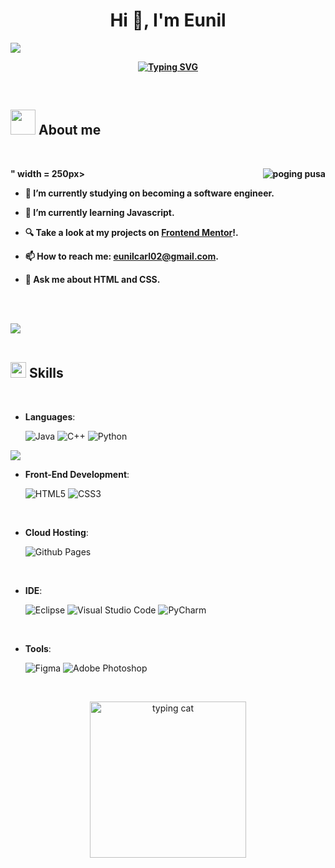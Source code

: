 
<h1 align="center"><b>Hi 👋, I'm Eunil </h1>

![](https://komarev.com/ghpvc/?username=EunilCarl)

<p align="center">
  <a href="https://git.io/typing-svg"><img src="https://readme-typing-svg.herokuapp.com?font=Fira+Code&pause=1000&color=7BAEF7&width=435&lines=A+Self-taught+Front-end+developer;An+upcoming+Computer+Science+Student" alt="Typing SVG" /></a>
</p>



<br>
	
## <picture><img src = "https://media.giphy.com/media/7Cr71vflxfGFO/giphy.gif" width = 40px></picture> **About me**


<br>
	
<picture> <img alt="poging pusa" title="poging pusa" align="right" src="https://media.giphy.com/media/MDJ9IbxxvDUQM/giphy.gif"></script>" width = 250px></picture>

- 🔭 I’m currently studying on **becoming a software engineer**.

- 🌱 I’m currently learning **Javascript**.

- 🔍 Take a look at my projects on [**Frontend Mentor**](https://www.frontendmentor.io/profile/EunilCarl)!.

- 📫 How to reach me: **eunilcarl02@gmail.com**.

- 💬 Ask me about **HTML and CSS**.


<br><br>

<img src="https://user-images.githubusercontent.com/73097560/115834477-dbab4500-a447-11eb-908a-139a6edaec5c.gif"><br><br>

## <img src="https://media2.giphy.com/media/QssGEmpkyEOhBCb7e1/giphy.gif?cid=ecf05e47a0n3gi1bfqntqmob8g9aid1oyj2wr3ds3mg700bl&rid=giphy.gif" width ="25"></b><b> Skills</b>
<br>

<p align="center">

- **Languages**:
    
    ![Java](https://img.shields.io/badge/java-%23ED8B00.svg?style=for-the-badge&logo=java&logoColor=white)
    ![C++](https://img.shields.io/badge/C++%20-%2300599C.svg?style=for-the-badge&logo=c%2B%2B&logoColor=white)
    ![Python](https://img.shields.io/badge/Python%20-%2314354C.svg?style=for-the-badge&logo=python&logoColor=white)
<img src="https://img.shields.io/badge/javascript%20-%23323330.svg?&style=for-the-badge&logo=javascript&logoColor=%23F7DF1E"/>

<br>   
    
- **Front-End Development**:

   ![HTML5](https://img.shields.io/badge/HTML5%20-%23E34F26.svg?style=for-the-badge&logo=html5&logoColor=white)
   ![CSS3](https://img.shields.io/badge/CSS%20-%231572B6.svg?style=for-the-badge&logo=css3&logoColor=white)
   

<br>

- **Cloud Hosting**:

    ![Github Pages](https://img.shields.io/badge/GitHub%20Pages-%23327FC7.svg?style=for-the-badge&logo=github&logoColor=white)
    
<br>

- **IDE**:

    ![Eclipse](https://img.shields.io/badge/Eclipse-FE7A16.svg?style=for-the-badge&logo=Eclipse&logoColor=white)
    ![Visual Studio Code](https://img.shields.io/badge/Visual%20Studio%20Code-0078d7.svg?style=for-the-badge&logo=visual-studio-code&logoColor=white)
    ![PyCharm](https://img.shields.io/badge/pycharm-143?style=for-the-badge&logo=pycharm&logoColor=black&color=black&labelColor=green)

<br>

- **Tools**:

    ![Figma](https://img.shields.io/badge/figma-%23F24E1E.svg?style=for-the-badge&logo=figma&logoColor=white) 
    ![Adobe Photoshop](https://img.shields.io/badge/adobe%20photoshop-%2331A8FF.svg?style=for-the-badge&logo=adobe%20photoshop&logoColor=white)


</p>

<br>

<p align="center">
 <picture> <img src="https://media.giphy.com/media/H1dxi6xdh4NGQCZSvz/giphy.gif" alt="typing cat" width=250px tile="pusang nagtatype lupet"/> </picture>
<p/>

<br>

<!--Made in Jan 28 2023 (8:31pm)-->
